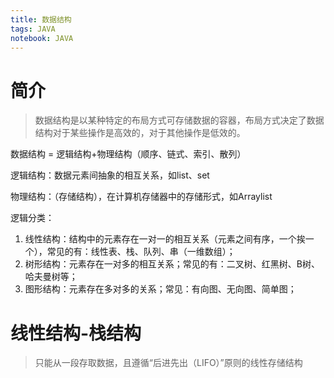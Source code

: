```yaml
---
title: 数据结构
tags: JAVA
notebook: JAVA
---
```


# 简介
>数据结构是以某种特定的布局方式可存储数据的容器，布局方式决定了数据结构对于某些操作是高效的，对于其他操作是低效的。

数据结构 = 逻辑结构+物理结构（顺序、链式、索引、散列）

逻辑结构：数据元素间抽象的相互关系，如list、set

物理结构：（存储结构），在计算机存储器中的存储形式，如Arraylist

逻辑分类：
1. 线性结构：结构中的元素存在一对一的相互关系（元素之间有序，一个挨一个），常见的有：线性表、栈、队列、串（一维数组）；
2. 树形结构：元素存在一对多的相互关系；常见的有：二叉树、红黑树、B树、哈夫曼树等；
3. 图形结构：元素存在多对多的关系；常见：有向图、无向图、简单图；

# 线性结构-栈结构
>只能从一段存取数据，且遵循“后进先出（LIFO）”原则的线性存储结构


